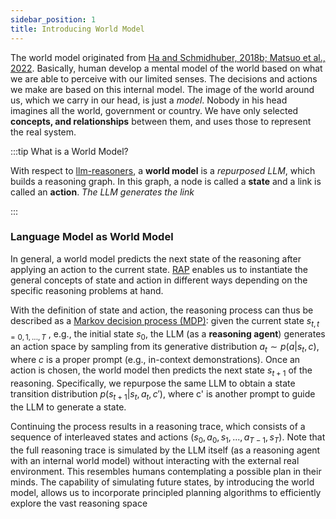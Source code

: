 ```yaml
---
sidebar_position: 1
title: Introducing World Model
---
```


The world model originated from
[Ha and Schmidhuber, 2018b; Matsuo et al., 2022](https://qubitpi.github.io/worldmodels.github.io/). Basically, human
develop a mental model of the world based on what we are able to perceive with our limited senses. The decisions and
actions we make are based on this internal model. The image of the world around us, which we carry in our head, is just
a _model_. Nobody in his head imagines all the world, government or country. We have only selected **concepts, and
relationships** between them, and uses those to represent the real system.

:::tip What is a World Model?

With respect to [llm-reasoners](https://github.com/QubitPi/llm-reasoners), a **world model** is a _repurposed LLM_,
which builds a reasoning graph. In this graph, a node is called a **state** and a link is called an **action**. _The LLM
generates the link_

:::

### Language Model as World Model

In general, a world model predicts the next state of the reasoning after applying an action to the current state.
[RAP](https://github.com/QubitPi/RAP) enables us to instantiate the general concepts of state and action in different
ways depending on the specific reasoning problems at hand. 

With the definition of state and action, the reasoning process can thus be described as a
[Markov decision process (MDP)](./MDP.pdf): given the current state $s_{t,t=0,1,...,T}$ , e.g., the initial state $s_0$,
the LLM (as a **reasoning agent**) generates an action space by sampling from its generative distribution
$a_t ∼ p(a|s_t,c)$, where $c$ is a proper prompt (e.g., in-context demonstrations). Once an action is chosen, the world
model then predicts the next state $s_{t+1}$ of the reasoning. Specifically, we repurpose the same LLM to obtain a state
transition distribution $p(s_{t+1}|s_t, a_t, c')$, where c' is another prompt to guide the LLM to generate a state.

Continuing the process results in a reasoning trace, which consists of a sequence of interleaved states and actions
$(s_0, a_0, s_1, . . . , a_{T-1}, s_T)$. Note that the full reasoning trace is simulated by the LLM itself (as a
reasoning agent with an internal world model) without interacting with the external real environment. This resembles
humans contemplating a possible plan in their minds. The capability of simulating future states, by introducing the
world model, allows us to incorporate principled planning algorithms to efficiently explore the vast reasoning space
